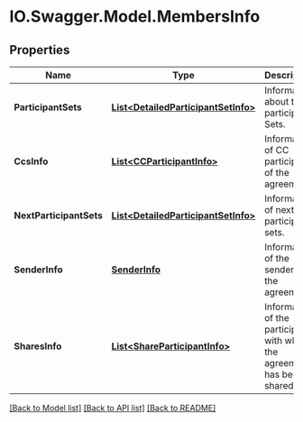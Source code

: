 # IO.Swagger.Model.MembersInfo
## Properties

Name | Type | Description | Notes
------------ | ------------- | ------------- | -------------
**ParticipantSets** | [**List&lt;DetailedParticipantSetInfo&gt;**](DetailedParticipantSetInfo.md) | Information about the participant Sets. | [optional] 
**CcsInfo** | [**List&lt;CCParticipantInfo&gt;**](CCParticipantInfo.md) | Information of CC participants of the agreement. | [optional] 
**NextParticipantSets** | [**List&lt;DetailedParticipantSetInfo&gt;**](DetailedParticipantSetInfo.md) | Information of next participant sets. | [optional] 
**SenderInfo** | [**SenderInfo**](SenderInfo.md) | Information of the sender of the agreement. | [optional] 
**SharesInfo** | [**List&lt;ShareParticipantInfo&gt;**](ShareParticipantInfo.md) | Information of the participants with whom the agreement has been shared. | [optional] 

[[Back to Model list]](../README.md#documentation-for-models) [[Back to API list]](../README.md#documentation-for-api-endpoints) [[Back to README]](../README.md)

